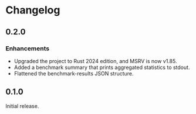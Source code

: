 # Changelog

## 0.2.0

### Enhancements

- Upgraded the project to Rust 2024 edition, and MSRV is now v1.85.
- Added a benchmark summary that prints aggregated statistics to stdout.
- Flattened the benchmark-results JSON structure.

## 0.1.0

Initial release.
